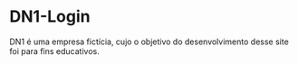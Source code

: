 # DN1-Login
 DN1 é uma empresa fictícia, cujo o objetivo do desenvolvimento desse site foi para fins educativos.
